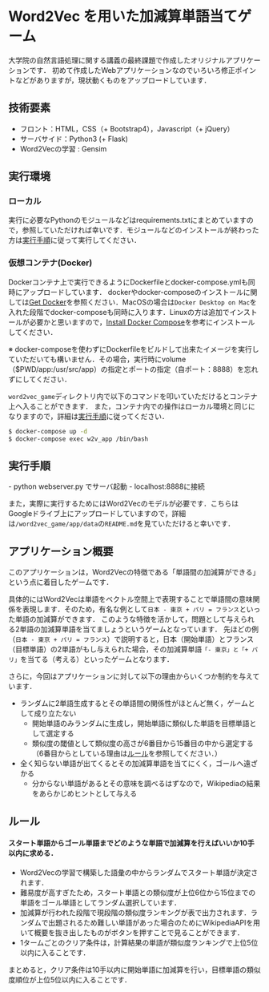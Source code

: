 # Word2Vec を用いた加減算単語当てゲーム
大学院の自然言語処理に関する講義の最終課題で作成したオリジナルアプリケーションです．
初めて作成したWebアプリケーションなのでいろいろ修正ポイントなどがありますが，現状動くものをアップロードしています．

## 技術要素
- フロント：HTML，CSS（+ Bootstrap4），Javascript（+ jQuery）
- サーバサイド：Python3 (+ Flask)
- Word2Vecの学習 : Gensim

## 実行環境
### ローカル
実行に必要なPythonのモジュールなどはrequirements.txtにまとめていますので，参照していただければ幸いです．モジュールなどのインストールが終わった方は[実行手順](#operation)に従って実行してください．

### 仮想コンテナ(Docker)
Dockerコンテナ上で実行できるようにDockerfileとdocker-compose.ymlも同時にアップロードしています．
dockerやdocker-composeのインストールに関しては[Get Docker](https://docs.docker.com/get-docker/)を参照ください．MacOSの場合は``Docker Desktop on Mac``を入れた段階でdocker-composeも同時に入ります．Linuxの方は追加でインストールが必要かと思いますので，[Install Docker Compose](https://docs.docker.com/compose/install/)を参考にインストールしてください．

※ docker-composeを使わずにDockerfileをビルドして出来たイメージを実行していただいても構いません．その場合，実行時にvolume（$PWD/app:/usr/src/app）の指定とポートの指定（自ポート：8888）を忘れずにしてください．

``word2vec_game``ディレクトリ内で以下のコマンドを叩いていただけるとコンテナ上へ入ることができます．
また，コンテナ内での操作はローカル環境と同じになりますので，詳細は[実行手順](#operation)に従ってください．

```sh
$ docker-compose up -d
$ docker-compose exec w2v_app /bin/bash
```


<h2 id='operation'>実行手順</h2>
- python webserver.py でサーバ起動
- localhost:8888に接続

また，実際に実行するためにはWord2Vecのモデルが必要です．こちらはGoogleドライブ上にアップロードしていますので，詳細は``/word2vec_game/app/data``の``README.md``を見ていただけると幸いです．



## アプリケーション概要
このアプリケーションは，Word2Vecの特徴である「単語間の加減算ができる」という点に着目したゲームです．

具体的にはWord2Vecは単語をベクトル空間上で表現することで単語間の意味関係を表現します．そのため，有名な例として``日本 - 東京 + パリ = フランス``といった単語の加減算ができます．
このような特徴を活かして，問題として与えられる2単語の加減算単語を当てましょうというゲームとなっています．
先ほどの例（``日本 - 東京 + パリ = フランス``）で説明すると，日本（開始単語）とフランス（目標単語）の2単語がもし与えられた場合，その加減算単語``「- 東京」と「+ パリ」``を当てる（考える）といったゲームとなります．

さらに，今回はアプリケーションに対して以下の理由からいくつか制約を与えています．

- ランダムに2単語生成するとその単語間の関係性がほとんど無く，ゲームとして成り立たない
    - 開始単語のみランダムに生成し，開始単語に類似した単語を目標単語として選定する
    - 類似度の閾値として類似度の高さが6番目から15番目の中から選定する（6番目からとしている理由は[ルール](#rule)を参照してください．）
- 全く知らない単語が出てくるとその加減算単語を当てにくく，ゴールへ遠ざかる
    - 分からない単語があるとその意味を調べるはずなので，Wikipediaの結果をあらかじめヒントとして与える

<h2 id='rule'>ルール</h2>

#### **スタート単語からゴール単語までどのような単語で加減算を行えばいいか10手以内に求める．**
- Word2Vecの学習で構築した語彙の中からランダムでスタート単語が決定されます．
- 難易度が高すぎたため，スタート単語との類似度が上位6位から15位までの単語をゴール単語としてランダム選択しています．
- 加減算が行われた段階で現段階の類似度ランキングが表で出力されます．ランダムで出題されるため難しい単語があった場合のためにWikipediaAPIを用いて概要を抜き出したものがボタンを押すことで見ることができます．
- 1タームごとのクリア条件は，計算結果の単語が類似度ランキングで上位5位以内に入ることです．


まとめると，クリア条件は10手以内に開始単語に加減算を行い，目標単語の類似度順位が上位5位以内に入ることです．


<!-- # 問題点と改善点（現状）
- もし的外れな単語を加減算してしまうと目標単語までの類似度の順位が下がってしまい，今の現状が分からなくなるためクリアできなくなってしまう
    - 類似度ランキングの表だけでなく，目標単語の順位も常に出力する
- モダンな技術に置き換える 
- pythonファイルの細かな設定変更
-->